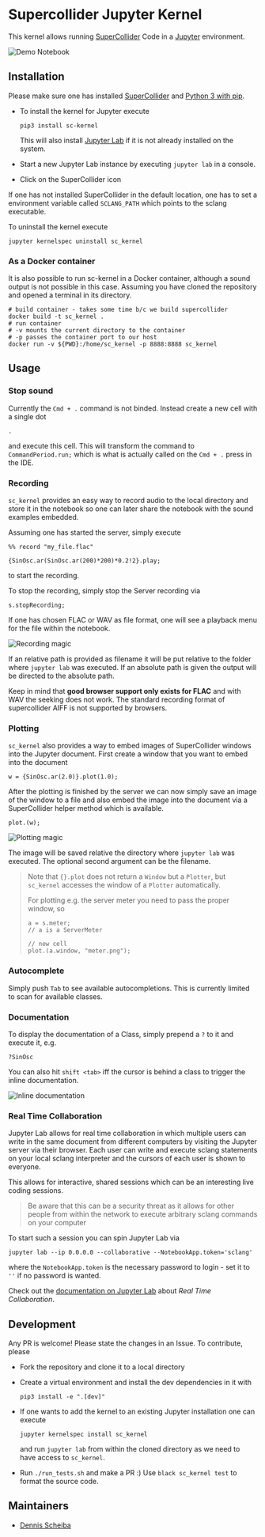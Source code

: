 # Supercollider Jupyter Kernel

This kernel allows running [SuperCollider](https://supercollider.github.io/) Code in a [Jupyter](https://jupyter.org/) environment.

![Demo Notebook](demo.jpg)

## Installation

Please make sure one has installed [SuperCollider](https://supercollider.github.io/) and
[Python 3 with pip](https://realpython.com/installing-python).

* To install the kernel for Jupyter execute

  ```shell
  pip3 install sc-kernel
  ```

  This will also install [Jupyter Lab](https://jupyter.org/) if it is not already installed on the system.

* Start a new Jupyter Lab instance by executing `jupyter lab` in a console.

* Click on the SuperCollider icon

If one has not installed SuperCollider in the default location, one has to set a environment variable
called `SCLANG_PATH` which points to the sclang executable.

To uninstall the kernel execute

```shell
jupyter kernelspec uninstall sc_kernel
```

### As a Docker container

It is also possible to run sc-kernel in a Docker container, although a sound output is not possible in this case.
Assuming you have cloned the repository and opened a terminal in its directory.

```shell
# build container - takes some time b/c we build supercollider
docker build -t sc_kernel .
# run container
# -v mounts the current directory to the container
# -p passes the container port to our host
docker run -v ${PWD}:/home/sc_kernel -p 8888:8888 sc_kernel
```

## Usage

### Stop sound

Currently the `Cmd + .` command is not binded. Instead create a new cell with a single dot

```supercollider
.
```

and execute this cell. This will transform the command to `CommandPeriod.run;` which is what is actually called on the `Cmd + .` press in the IDE.

### Recording

`sc_kernel` provides an easy way to record audio to the local directory and store it in the notebook
so one can later share the notebook with the sound examples embedded.

Assuming one has started the server, simply execute

```supercollider
%% record "my_file.flac"

{SinOsc.ar(SinOsc.ar(200)*200)*0.2!2}.play;
```

to start the recording.

To stop the recording, simply stop the Server recording via

```supercollider
s.stopRecording;
```

If one has chosen FLAC or WAV as file format, one will see a playback menu for the file within the notebook.

![Recording magic](recording.png)

If an relative path is provided as filename it will be put relative to the folder where `jupyter lab` was executed.
If an absolute path is given the output will be directed to the absolute path.

Keep in mind that **good browser support only exists for FLAC** and with WAV the seeking does not work.
The standard recording format of supercollider AIFF is not supported by browsers.

### Plotting

`sc_kernel` also provides a way to embed images of SuperCollider windows into the Jupyter document.
First create a window that you want to embed into the document

```supercollider
w = {SinOsc.ar(2.0)}.plot(1.0);
```

After the plotting is finished by the server we can now simply save an image of the window
to a file and also embed the image into the document via a SuperCollider helper method which is available.

```supercollider
plot.(w);
```

![Plotting magic](plotting.png)

The image will be saved relative the directory where `jupyter lab` was executed.
The optional second argument can be the filename.

> Note that `{}.plot` does not return a `Window` but a `Plotter`, but `sc_kernel`
> accesses the window of a `Plotter` automatically.
>
> For plotting e.g. the server meter you need to pass the proper window, so
>
> ```supercollider
> a = s.meter;
> // a is a ServerMeter
>
> // new cell
> plot.(a.window, "meter.png");
> ```

### Autocomplete

Simply push `Tab` to see available autocompletions.
This is currently limited to scan for available classes.

### Documentation

To display the documentation of a Class, simply prepend a `?` to it and execute it, e.g.

```supercollider
?SinOsc
```

You can also hit `shift <tab>` iff the cursor is behind a class to trigger the inline documentation.


![Inline documentation](inline_docs.png)

### Real Time Collaboration

Jupyter Lab allows for real time collaboration in which multiple users can write in the same document from different computers by visiting the Jupyter server via their browser.
Each user can write and execute sclang statements on your local sclang interpreter and the cursors of each user is shown to everyone.

This allows for interactive, shared sessions which can be an interesting live coding sessions.

> Be aware that this can be a security threat as it allows for other people from within the network to execute arbitrary sclang commands on your computer

To start such a session you can spin Jupyter Lab via

```shell
jupyter lab --ip 0.0.0.0 --collaborative --NotebookApp.token='sclang'
```

where the `NotebookApp.token` is the necessary password to login - set it to `''` if no password is wanted.

Check out the [documentation on Jupyter Lab](https://jupyterlab.readthedocs.io/en/stable/user/rtc.html) about *Real Time Collaboration*.

## Development

Any PR is welcome! Please state the changes in an Issue.
To contribute, please

* Fork the repository and clone it to a local directory

* Create a virtual environment and install the dev dependencies
  in it with

  ```shell
  pip3 install -e ".[dev]"
  ```

* If one wants to add the kernel to an existing Jupyter installation one can execute

  ```shell
  jupyter kernelspec install sc_kernel
  ```

  and run `jupyter lab` from within the cloned directory as
  we need to have access to `sc_kernel`.

* Run `./run_tests.sh` and make a PR :)
  Use `black sc_kernel test` to format the source code.

## Maintainers

* [Dennis Scheiba](https://dennis-scheiba.com)
